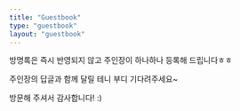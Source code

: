 ```yaml
---
title: "Guestbook"
type: "guestbook"
layout: "guestbook"
---
```

방명록은 즉시 반영되지 않고 주인장이 하나하나 등록해 드립니다ㅎㅎ

주인장의 답글과 함께 달릴 테니 부디 기다려주세요~

방문해 주셔서 감사합니다! :)